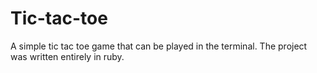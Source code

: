 # Tic-tac-toe
A simple tic tac toe game that can be played in the terminal. The project was written entirely in ruby. 
